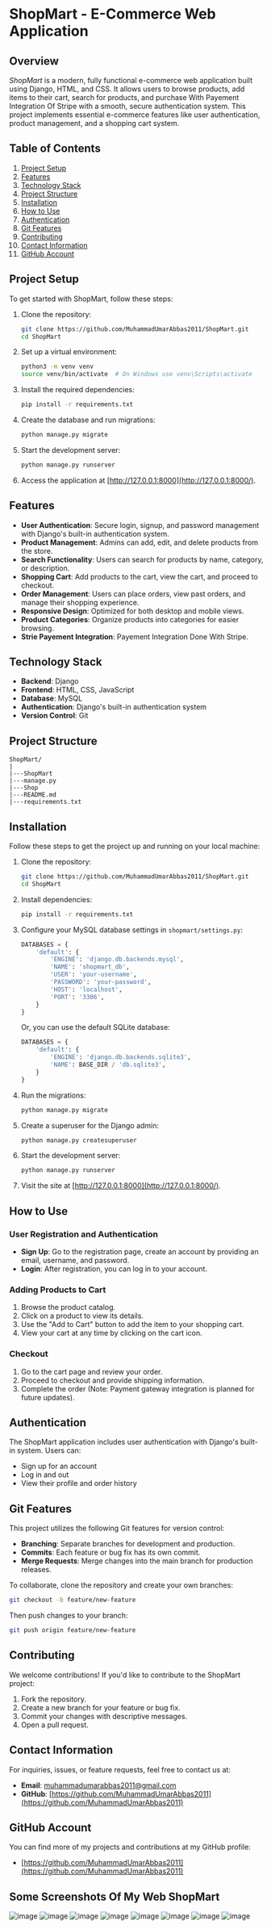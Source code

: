 
# ShopMart - E-Commerce Web Application

## Overview

*ShopMart* is a modern, fully functional e-commerce web application built using Django, HTML, and CSS. It allows users to browse products, add items to their cart, search for products, and purchase With Payement Integration Of Stripe with a smooth, secure authentication system. This project implements essential e-commerce features like user authentication, product management, and a shopping cart system.

## Table of Contents

1. [Project Setup](#project-setup)
2. [Features](#features)
3. [Technology Stack](#technology-stack)
4. [Project Structure](#project-structure)
5. [Installation](#installation)
6. [How to Use](#how-to-use)
7. [Authentication](#authentication)
8. [Git Features](#git-features)
9. [Contributing](#contributing)
10. [Contact Information](#contact-information)
11. [GitHub Account](#github-account)

## Project Setup

To get started with ShopMart, follow these steps:

1. Clone the repository:
   
   ```bash
   git clone https://github.com/MuhammadUmarAbbas2011/ShopMart.git
   cd ShopMart
   ```

2. Set up a virtual environment:
   
   ```bash
   python3 -m venv venv
   source venv/bin/activate  # On Windows use venv\Scripts\activate
   ```

3. Install the required dependencies:
   
   ```bash
   pip install -r requirements.txt
   ```

4. Create the database and run migrations:

   ```bash
   python manage.py migrate
   ```

5. Start the development server:

   ```bash
   python manage.py runserver
   ```

6. Access the application at [http://127.0.0.1:8000](http://127.0.0.1:8000/).

## Features

- **User Authentication**: Secure login, signup, and password management with Django's built-in authentication system.
- **Product Management**: Admins can add, edit, and delete products from the store.
- **Search Functionality**: Users can search for products by name, category, or description.
- **Shopping Cart**: Add products to the cart, view the cart, and proceed to checkout.
- **Order Management**: Users can place orders, view past orders, and manage their shopping experience.
- **Responsive Design**: Optimized for both desktop and mobile views.
- **Product Categories**: Organize products into categories for easier browsing.
- **Strie Payement Integration**: Payement Integration Done With Stripe.

## Technology Stack

- **Backend**: Django
- **Frontend**: HTML, CSS, JavaScript
- **Database**: MySQL
- **Authentication**: Django's built-in authentication system
- **Version Control**: Git

## Project Structure

```plaintext
ShopMart/
|
|---ShopMart
|---manage.py
|---Shop
|---README.md
|---requirements.txt
```

## Installation

Follow these steps to get the project up and running on your local machine:

1. Clone the repository:
   
   ```bash
   git clone https://github.com/MuhammadUmarAbbas2011/ShopMart.git
   cd ShopMart
   ```

2. Install dependencies:
   
   ```bash
   pip install -r requirements.txt
   ```

3. Configure your MySQL database settings in `shopmart/settings.py`:

   ```python
   DATABASES = {
       'default': {
           'ENGINE': 'django.db.backends.mysql',
           'NAME': 'shopmart_db',
           'USER': 'your-username',
           'PASSWORD': 'your-password',
           'HOST': 'localhost',
           'PORT': '3306',
       }
   }
   ```

   Or, you can use the default SQLite database:

   ```python
   DATABASES = {
       'default': {
           'ENGINE': 'django.db.backends.sqlite3',
           'NAME': BASE_DIR / 'db.sqlite3',
       }
   }
   ```

4. Run the migrations:

   ```bash
   python manage.py migrate
   ```

5. Create a superuser for the Django admin:

   ```bash
   python manage.py createsuperuser
   ```

6. Start the development server:

   ```bash
   python manage.py runserver
   ```

7. Visit the site at [http://127.0.0.1:8000](http://127.0.0.1:8000/).

## How to Use

### User Registration and Authentication

- **Sign Up**: Go to the registration page, create an account by providing an email, username, and password.
- **Login**: After registration, you can log in to your account.

### Adding Products to Cart

1. Browse the product catalog.
2. Click on a product to view its details.
3. Use the "Add to Cart" button to add the item to your shopping cart.
4. View your cart at any time by clicking on the cart icon.

### Checkout

1. Go to the cart page and review your order.
2. Proceed to checkout and provide shipping information.
3. Complete the order (Note: Payment gateway integration is planned for future updates).

## Authentication

The ShopMart application includes user authentication with Django's built-in system. Users can:

- Sign up for an account
- Log in and out
- View their profile and order history

## Git Features

This project utilizes the following Git features for version control:

- **Branching**: Separate branches for development and production.
- **Commits**: Each feature or bug fix has its own commit.
- **Merge Requests**: Merge changes into the main branch for production releases.

To collaborate, clone the repository and create your own branches:

```bash
git checkout -b feature/new-feature
```

Then push changes to your branch:

```bash
git push origin feature/new-feature
```

## Contributing

We welcome contributions! If you'd like to contribute to the ShopMart project:

1. Fork the repository.
2. Create a new branch for your feature or bug fix.
3. Commit your changes with descriptive messages.
4. Open a pull request.

## Contact Information

For inquiries, issues, or feature requests, feel free to contact us at:

- **Email**: muhammadumarabbas2011@gmail.com
- **GitHub**: [https://github.com/MuhammadUmarAbbas2011](https://github.com/MuhammadUmarAbbas2011)

## GitHub Account

You can find more of my projects and contributions at my GitHub profile:

- [https://github.com/MuhammadUmarAbbas2011](https://github.com/MuhammadUmarAbbas2011)
## Some Screenshots Of My Web ShopMart 






![image](https://github.com/user-attachments/assets/48fd4107-ecf0-4707-b1e5-19f42d094f70)
![image](https://github.com/user-attachments/assets/61ebda9c-e2eb-444b-989e-87bcf39605cb)
![image](https://github.com/user-attachments/assets/cdbdb668-6d2d-4d7d-9960-53feca08fe95)
![image](https://github.com/user-attachments/assets/333c8842-bbaf-4137-87e1-df8b2b1bfbc9)
![image](https://github.com/user-attachments/assets/6fb15122-6a4a-4fff-8fe8-4cb4d45e069d)
![image](https://github.com/user-attachments/assets/2ea0c28a-b251-4231-8105-c8564baa15a4)
![image](https://github.com/user-attachments/assets/2a6c74e4-a4c7-4cf5-ae06-0cef8c83c741)
![image](https://github.com/user-attachments/assets/1759dce7-d517-4c8b-ae31-d0bef1330b8d)




